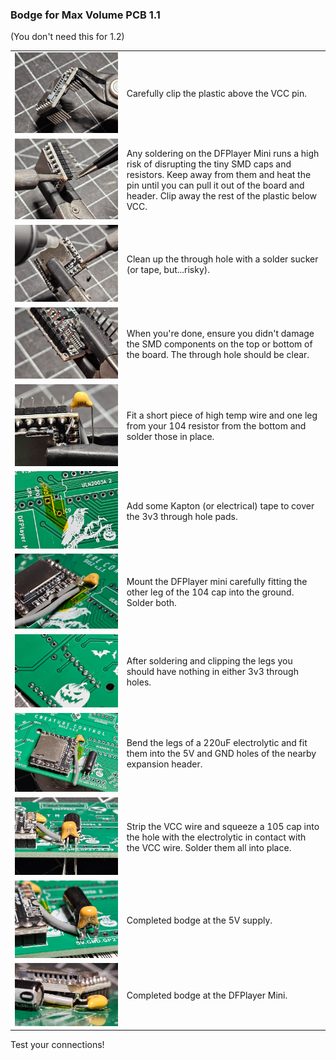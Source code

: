 ### Bodge for Max Volume PCB 1.1 ###
(You don't need this for 1.2)

|                             |                                                                                                                                                                                                                                         |
|-----------------------------|-----------------------------------------------------------------------------------------------------------------------------------------------------------------------------------------------------------------------------------------|
| ![](images/Bodge1.1-01.jpg) | Carefully clip the plastic above the VCC pin.                                                                                                                                                                                           |
| ![](images/Bodge1.1-02.jpg) | Any soldering on the DFPlayer Mini runs a high risk of disrupting the tiny SMD caps and resistors. Keep away from them and heat the pin until you can pull it out of the board and header. Clip away the rest of the plastic below VCC. |
| ![](images/Bodge1.1-03.jpg) | Clean up the through hole with a solder sucker (or tape, but...risky).                                                                                                                                                                  |
| ![](images/Bodge1.1-04.jpg) | When you're done, ensure you didn't damage the SMD components on the top or bottom of the board. The through hole should be clear.                                                                                                      |
| ![](images/Bodge1.1-05.jpg) | Fit a short piece of high temp wire and one leg from your 104 resistor from the bottom and solder those in place.                                                                                                                       |
| ![](images/Bodge1.1-06.jpg) | Add some Kapton (or electrical) tape to cover the 3v3 through hole pads.                                                                                                                                                                |
| ![](images/Bodge1.1-07.jpg) | Mount the DFPlayer mini carefully fitting the other leg of the 104 cap into the ground. Solder both.                                                                                                                                    |
| ![](images/Bodge1.1-08.jpg) | After soldering and clipping the legs you should have nothing in either 3v3 through holes.                                                                                                                                              |
| ![](images/Bodge1.1-09.jpg) | Bend the legs of a 220uF electrolytic and fit them into the 5V and GND holes of the nearby expansion header.                                                                                                                            |
| ![](images/Bodge1.1-10.jpg) | Strip the VCC wire and squeeze a 105 cap into the hole with the electrolytic in contact with the VCC wire. Solder them all into place.                                                                                                  |
| ![](images/Bodge1.1-11.jpg) | Completed bodge at the 5V supply.                                                                                                                                                                                                       |
| ![](images/Bodge1.1-12.jpg) | Completed bodge at the DFPlayer Mini.                                                                                                                                                                                                   |

Test your connections!

